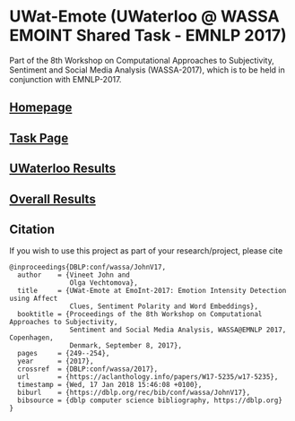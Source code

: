 # UWat-Emote (UWaterloo @ WASSA EMOINT Shared Task - EMNLP 2017)

Part of the 8th Workshop on Computational Approaches to Subjectivity, Sentiment and Social Media Analysis (WASSA-2017), which is to be held in conjunction with EMNLP-2017. 

## [Homepage](http://optima.jrc.it/wassa2017/)

## [Task Page](https://competitions.codalab.org/competitions/16380)

## [UWaterloo Results](https://github.com/v1n337/wassa-emoint-2017/blob/master/results/wassa-results.md)

## [Overall Results](https://docs.google.com/spreadsheets/d/1VY_dbMk1c1yjLzyBXEh8W8XOpQQfROtlE8OSqPRZWok)

## Citation

If you wish to use this project as part of your research/project, please cite

```
@inproceedings{DBLP:conf/wassa/JohnV17,
  author    = {Vineet John and
               Olga Vechtomova},
  title     = {UWat-Emote at EmoInt-2017: Emotion Intensity Detection using Affect
               Clues, Sentiment Polarity and Word Embeddings},
  booktitle = {Proceedings of the 8th Workshop on Computational Approaches to Subjectivity,
               Sentiment and Social Media Analysis, WASSA@EMNLP 2017, Copenhagen,
               Denmark, September 8, 2017},
  pages     = {249--254},
  year      = {2017},
  crossref  = {DBLP:conf/wassa/2017},
  url       = {https://aclanthology.info/papers/W17-5235/w17-5235},
  timestamp = {Wed, 17 Jan 2018 15:46:08 +0100},
  biburl    = {https://dblp.org/rec/bib/conf/wassa/JohnV17},
  bibsource = {dblp computer science bibliography, https://dblp.org}
}
```
